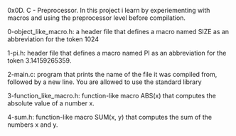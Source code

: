  0x0D. C - Preprocessor. In this project i learn by experiementing with macros
 and using the preprocessor level before compilation.

0-object_like_macro.h: a header file that defines a macro named SIZE as
an abbreviation for the token 1024

1-pi.h: header file that defines a macro named PI as an abbreviation for the
token 3.14159265359.

2-main.c:  program that prints the name of the file it was compiled from,
followed by a new line.
You are allowed to use the standard library

3-function_like_macro.h: function-like macro ABS(x) that computes the absolute
value of a number x.

4-sum.h:  function-like macro SUM(x, y) that computes the sum of the numbers x
and y.